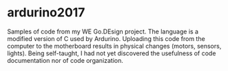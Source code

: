# ardurino2017
Samples of code from my WE Go.DEsign project. The language is a modified version of C used by Ardurino. Uploading this code from the computer to the motherboard results in physical changes (motors, sensors, lights). Being self-taught, I had not yet discovered the usefulness of code documentation nor of code organization.
